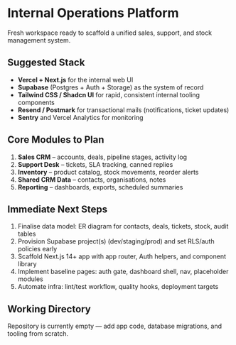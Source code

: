 # Internal Operations Platform

Fresh workspace ready to scaffold a unified sales, support, and stock management system.

## Suggested Stack
- **Vercel + Next.js** for the internal web UI
- **Supabase** (Postgres + Auth + Storage) as the system of record
- **Tailwind CSS / Shadcn UI** for rapid, consistent internal tooling components
- **Resend / Postmark** for transactional mails (notifications, ticket updates)
- **Sentry** and Vercel Analytics for monitoring

## Core Modules to Plan
1. **Sales CRM** – accounts, deals, pipeline stages, activity log
2. **Support Desk** – tickets, SLA tracking, canned replies
3. **Inventory** – product catalog, stock movements, reorder alerts
4. **Shared CRM Data** – contacts, organisations, notes
5. **Reporting** – dashboards, exports, scheduled summaries

## Immediate Next Steps
1. Finalise data model: ER diagram for contacts, deals, tickets, stock, audit tables
2. Provision Supabase project(s) (dev/staging/prod) and set RLS/auth policies early
3. Scaffold Next.js 14+ app with app router, Auth helpers, and component library
4. Implement baseline pages: auth gate, dashboard shell, nav, placeholder modules
5. Automate infra: lint/test workflow, quality hooks, deployment targets

## Working Directory
Repository is currently empty — add app code, database migrations, and tooling from scratch.
